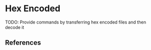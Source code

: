 # Hex Encoded

TODO: Provide commands by transferring hex encoded files and then decode it 

## References
